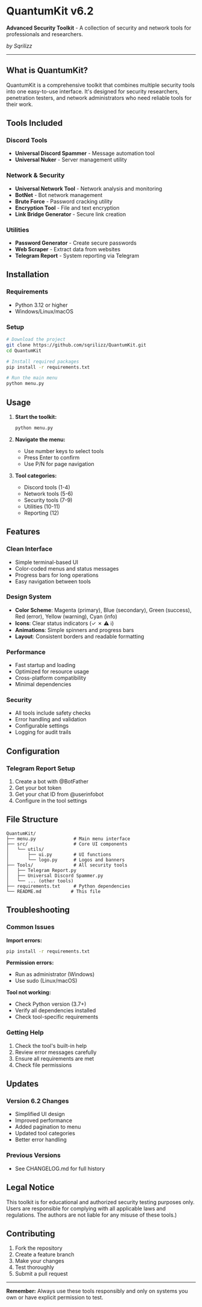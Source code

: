 # QuantumKit v6.2

**Advanced Security Toolkit** - A collection of security and network tools for professionals and researchers.

*by Sqrilizz*

---

## What is QuantumKit?

QuantumKit is a comprehensive toolkit that combines multiple security tools into one easy-to-use interface. It's designed for security researchers, penetration testers, and network administrators who need reliable tools for their work.

## Tools Included

### Discord Tools
- **Universal Discord Spammer** - Message automation tool
- **Universal Nuker** - Server management utility  

### Network & Security
- **Universal Network Tool** - Network analysis and monitoring
- **BotNet** - Bot network management
- **Brute Force** - Password cracking utility
- **Encryption Tool** - File and text encryption
- **Link Bridge Generator** - Secure link creation

### Utilities
- **Password Generator** - Create secure passwords
- **Web Scraper** - Extract data from websites
- **Telegram Report** - System reporting via Telegram

## Installation

### Requirements
- Python 3.12 or higher
- Windows/Linux/macOS

### Setup
```bash
# Download the project
git clone https://github.com/sqrilizz/QuantumKit.git
cd QuantumKit

# Install required packages
pip install -r requirements.txt

# Run the main menu
python menu.py
```

## Usage

1. **Start the toolkit:**
   ```bash
   python menu.py
   ```

2. **Navigate the menu:**
   - Use number keys to select tools
   - Press Enter to confirm
   - Use P/N for page navigation

3. **Tool categories:**
   - Discord tools (1-4)
   - Network tools (5-6) 
   - Security tools (7-9)
   - Utilities (10-11)
   - Reporting (12)

## Features

### Clean Interface
- Simple terminal-based UI
- Color-coded menus and status messages
- Progress bars for long operations
- Easy navigation between tools

### Design System
- **Color Scheme**: Magenta (primary), Blue (secondary), Green (success), Red (error), Yellow (warning), Cyan (info)
- **Icons**: Clear status indicators (✓ ✗ ⚠ ℹ)
- **Animations**: Simple spinners and progress bars
- **Layout**: Consistent borders and readable formatting

### Performance
- Fast startup and loading
- Optimized for resource usage
- Cross-platform compatibility
- Minimal dependencies

### Security
- All tools include safety checks
- Error handling and validation
- Configurable settings
- Logging for audit trails

## Configuration

### Telegram Report Setup
1. Create a bot with @BotFather
2. Get your bot token
3. Get your chat ID from @userinfobot
4. Configure in the tool settings
## File Structure

```
QuantumKit/
├── menu.py              # Main menu interface
├── src/                 # Core UI components
│   └── utils/
│       ├── ui.py        # UI functions
│       └── logo.py      # Logos and banners
├── Tools/               # All security tools
│   ├── Telegram Report.py
│   ├── Universal Discord Spammer.py
│   └── ... (other tools)
├── requirements.txt     # Python dependencies
└── README.md           # This file
```

## Troubleshooting

### Common Issues

**Import errors:**
```bash
pip install -r requirements.txt
```

**Permission errors:**
- Run as administrator (Windows)
- Use sudo (Linux/macOS)

**Tool not working:**
- Check Python version (3.7+)
- Verify all dependencies installed
- Check tool-specific requirements

### Getting Help

1. Check the tool's built-in help
2. Review error messages carefully
3. Ensure all requirements are met
4. Check file permissions

## Updates

### Version 6.2 Changes
- Simplified UI design
- Improved performance
- Added pagination to menu
- Updated tool categories
- Better error handling

### Previous Versions
- See CHANGELOG.md for full history

## Legal Notice

This toolkit is for educational and authorized security testing purposes only. Users are responsible for complying with all applicable laws and regulations. The authors are not liable for any misuse of these tools.)

## Contributing

1. Fork the repository
2. Create a feature branch
3. Make your changes
4. Test thoroughly
5. Submit a pull request

---

**Remember:** Always use these tools responsibly and only on systems you own or have explicit permission to test. 
